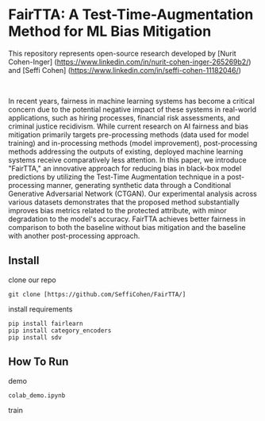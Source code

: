 # FairTTA: A Test-Time-Augmentation Method for ML Bias Mitigation
This repository represents open-source research developed by [Nurit Cohen-Inger] (https://www.linkedin.com/in/nurit-cohen-inger-265269b2/) and [Seffi Cohen] (https://www.linkedin.com/in/seffi-cohen-11182046/)

<br>
<div>

In recent years, fairness in machine learning systems has become a critical concern due to the potential negative impact of these systems in real-world applications, such as hiring processes, financial risk assessments, and criminal justice recidivism. While current research on AI fairness and bias mitigation primarily targets pre-processing methods (data used for model training) and in-processing methods (model improvement), post-processing methods addressing the outputs of existing, deployed machine learning systems receive comparatively less attention. In this paper, we introduce "FairTTA," an innovative approach for reducing bias in black-box model predictions by utilizing the Test-Time Augmentation technique in a post-processing manner, generating synthetic data through a Conditional Generative Adversarial Network (CTGAN). Our experimental analysis across various datasets demonstrates that the proposed method substantially improves bias metrics related to the protected attribute, with minor degradation to the model's accuracy. FairTTA achieves better fairness in comparison to both the baseline without bias mitigation and the baseline with another post-processing approach. 

 ## Install
clone our repo
```
git clone [https://github.com/SeffiCohen/FairTTA/]
```
install requirements
```
pip install fairlearn
pip install category_encoders
pip install sdv

```

## How To Run
demo
```
colab_demo.ipynb
```
train
```

```

